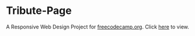 # Tribute-Page
A Responsive Web Design Project for [freecodecamp.org](https://www.freecodecamp.org/learn/responsive-web-design). Click [here](https://dharaneeswaranr.github.io/Tribute-Page) to view.
